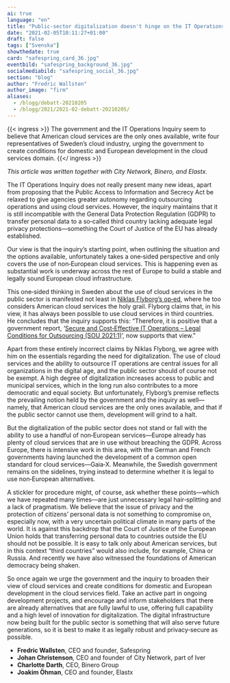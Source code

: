 ```yaml
---
ai: true
language: "en"
title: "Public-sector digitalization doesn't hinge on the IT Operations Inquiry"
date: "2021-02-05T10:11:27+01:00"
draft: false
tags: ["Svenska"]
showthedate: true
card: "safespring_card_36.jpg"
eventbild: "safespring_background_36.jpg"
socialmediabild: "safespring_social_36.jpg"
section: "blog"
author: "Fredric Wallsten"
author_image: "firm"
aliases:
  - /blogg/debatt-20210205
  - /blogg/2021/2021-02-debatt-20210205/
---
```

{{< ingress >}}
The government and the IT Operations Inquiry seem to believe that American cloud services are the only ones available, write four representatives of Sweden’s cloud industry, urging the government to create conditions for domestic and European development in the cloud services domain.
{{</ ingress >}}

_This article was written together with City Network, Binero, and Elastx._

The IT Operations Inquiry does not really present many new ideas, apart from proposing that the Public Access to Information and Secrecy Act be relaxed to give agencies greater autonomy regarding outsourcing operations and using cloud services. However, the inquiry maintains that it is still incompatible with the General Data Protection Regulation (GDPR) to transfer personal data to a so‑called third country lacking adequate legal privacy protections—something the Court of Justice of the EU has already established.

Our view is that the inquiry’s starting point, when outlining the situation and the options available, unfortunately takes a one‑sided perspective and only covers the use of non‑European cloud services. This is happening even as substantial work is underway across the rest of Europe to build a stable and legally sound European cloud infrastructure.

This one‑sided thinking in Sweden about the use of cloud services in the public sector is manifested not least in [Niklas Flyborg’s op‑ed](https://computersweden.idg.se/2.2683/1.746046/molnutredningen-lagstiftning), where he too considers American cloud services the holy grail. Flyborg claims that, in his view, it has always been possible to use cloud services in third countries. He concludes that the inquiry supports this: “Therefore, it is positive that a government report, ‘[Secure and Cost‑Effective IT Operations – Legal Conditions for Outsourcing (SOU 2021:1)](https://www.regeringen.se/rattsliga-dokument/statens-offentliga-utredningar/2021/01/sou-20211/)’, now supports that view.”

Apart from these entirely incorrect claims by Niklas Flyborg, we agree with him on the essentials regarding the need for digitalization. The use of cloud services and the ability to outsource IT operations are central issues for all organizations in the digital age, and the public sector should of course not be exempt. A high degree of digitalization increases access to public and municipal services, which in the long run also contributes to a more democratic and equal society. But unfortunately, Flyborg’s premise reflects the prevailing notion held by the government and the inquiry as well—namely, that American cloud services are the only ones available, and that if the public sector cannot use them, development will grind to a halt.

But the digitalization of the public sector does not stand or fall with the ability to use a handful of non‑European services—Europe already has plenty of cloud services that are in use without breaching the GDPR. Across Europe, there is intensive work in this area, with the German and French governments having launched the development of a common open standard for cloud services—Gaia‑X. Meanwhile, the Swedish government remains on the sidelines, trying instead to determine whether it is legal to use non‑European alternatives.

A stickler for procedure might, of course, ask whether these points—which we have repeated many times—are just unnecessary legal hair‑splitting and a lack of pragmatism. We believe that the issue of privacy and the protection of citizens’ personal data is not something to compromise on, especially now, with a very uncertain political climate in many parts of the world. It is against this backdrop that the Court of Justice of the European Union holds that transferring personal data to countries outside the EU should not be possible. It is easy to talk only about American services, but in this context “third countries” would also include, for example, China or Russia. And recently we have also witnessed the foundations of American democracy being shaken.

So once again we urge the government and the inquiry to broaden their view of cloud services and create conditions for domestic and European development in the cloud services field. Take an active part in ongoing development projects, and encourage and inform stakeholders that there are already alternatives that are fully lawful to use, offering full capability and a high level of innovation for digitalization. The digital infrastructure now being built for the public sector is something that will also serve future generations, so it is best to make it as legally robust and privacy‑secure as possible.

- **Fredric Wallsten**, CEO and founder, Safespring
- **Johan Christenson**, CEO and founder of City Network, part of Iver
- **Charlotte Darth**, CEO, Binero Group
- **Joakim Öhman**, CEO and founder, Elastx